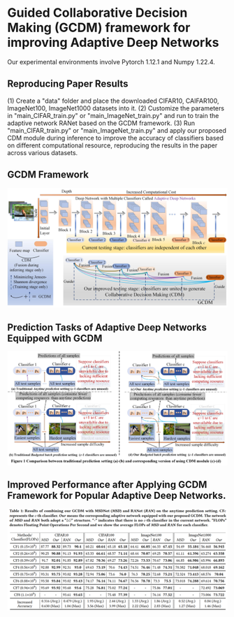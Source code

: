 # Guided Collaborative Decision Making (GCDM) framework for improving Adaptive Deep Networks 
Our experimental environments involve Pytorch 1.12.1 and Numpy 1.22.4.

## Reproducing Paper Results
(1) Create a "data" folder and place the downloaded CIFAR10, CAIFAR100, ImageNet100, ImageNet1000 datasets into it. (2) Customize the parameters in "main_CIFAR_train.py" or "main_ImageNet_train.py" and run to train the adaptive network RANet based on the GCDM framework. (3) Run "main_CIFAR_train.py" or "main_ImageNet_train.py" and apply our proposed CDM module during inference to improve the accuracy of classifiers based on different computational resource, reproducing the results in the paper across various datasets.
  
## GCDM Framework
![替代文本](figure/frame_work.jpg)

## Prediction Tasks of Adaptive Deep Networks Equipped with GCDM
![替代文本](figure/prediction_setting_comp.jpg)

## Improved Performance after Applying GCDM Framework for Popular Adaptive Deep Networks. 
![替代文本](figure/Results.jpg)
